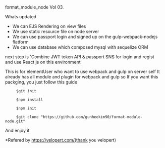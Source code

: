 format_module_node Vol 03.

Whats updated

+ We can EJS Rendering on view files
+ We use static resource file on node server
+ We can use passport login and signed up on the gulp-webpack-nodejs flatform
+ We can use database which composed mysql with sequelize ORM

next step is 'Combine JWT token API & passport SNS for login and regist
and use React js on this environment


This is for elementUser who want to use webpack and gulp on server self
It already has all module and plugin for webpack and gulp
so If you want this packging, you just follow this guide

		 $git init

		 $npm install

		 $npm init

		 $git clone "https://github.com/gunheekim90/format-module-node.git"

And enjoy it
 
 
 *Refered by https://velopert.com/(thank you velopert)
